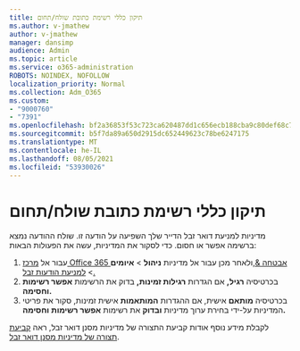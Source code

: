 ```yaml
---
title: תיקון כללי רשימת כתובת שולח/תחום
ms.author: v-jmathew
author: v-jmathew
manager: dansimp
audience: Admin
ms.topic: article
ms.service: o365-administration
ROBOTS: NOINDEX, NOFOLLOW
localization_priority: Normal
ms.collection: Adm_O365
ms.custom:
- "9000760"
- "7391"
ms.openlocfilehash: bf2a36853f53c723ca620487dd1c656ecb188cba9c80def68c793e3d5fbf5f87
ms.sourcegitcommit: b5f7da89a650d2915dc652449623c78be6247175
ms.translationtype: MT
ms.contentlocale: he-IL
ms.lasthandoff: 08/05/2021
ms.locfileid: "53930026"
---
```

# <a name="fix-sender-addressdomain-list-rules"></a>תיקון כללי רשימת כתובת שולח/תחום

מדיניות למניעת דואר זבל הדייר שלך השפיעה על הודעה זו. שולח ההודעה נמצא ברשימה אפשר או חסום. כדי לסקור את המדיניות, עשה את הפעולות הבאות:

1. עבור אל [מרכז Office 365 אבטחה &,](https://go.microsoft.com/fwlink/p/?linkid=2077143)ולאחר מכן עבור אל מדיניות **ניהול**  >  **איומים**  >  [למניעת הודעות זבל.](https://go.microsoft.com/fwlink/?linkid=2101518)
2. בכרטיסיה **רגיל,** אם הגדרות **רגילות זמינות,** בדוק את הרשימות **אפשר רשימות** **וחסימה.**
3. בכרטיסיה **מותאם** אישית, אם ההגדרות **המותאמות** אישית זמינות, סקור את פריטי המדיניות על-ידי בחירת ערוך מדיניות **ובדוק** את רשימות **אפשר רשימות** **וחסימה.**

לקבלת מידע נוסף אודות קביעת התצורה של מדיניות מסנן דואר זבל, ראה [קביעת תצורה של מדיניות מסנן דואר זבל](https://go.microsoft.com/fwlink/?linkid=2101431).
